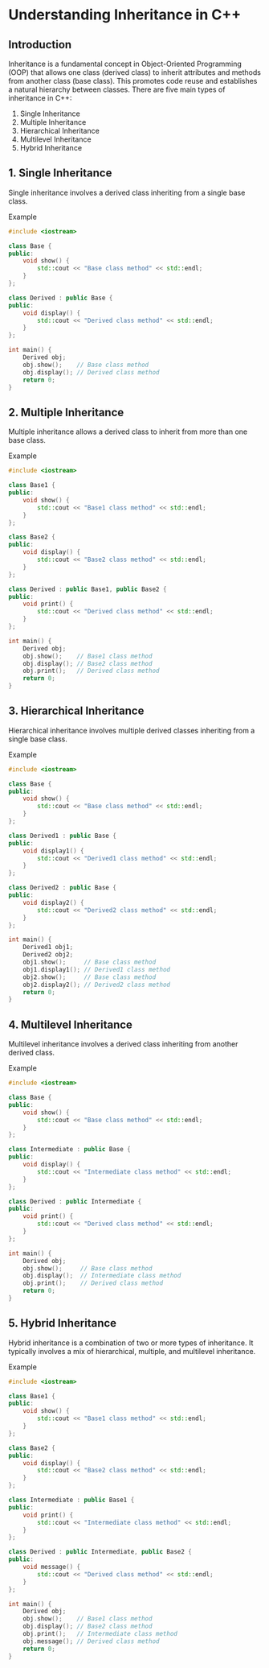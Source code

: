 # Understanding Inheritance in C++

## Introduction
Inheritance is a fundamental concept in Object-Oriented Programming (OOP) that allows one class (derived class) to inherit attributes and methods from another class (base class). This promotes code reuse and establishes a natural hierarchy between classes. There are five main types of inheritance in C++:

1. Single Inheritance
2. Multiple Inheritance
3. Hierarchical Inheritance
4. Multilevel Inheritance
5. Hybrid Inheritance

## 1. Single Inheritance
Single inheritance involves a derived class inheriting from a single base class.

Example
```cpp
#include <iostream>

class Base {
public:
    void show() {
        std::cout << "Base class method" << std::endl;
    }
};

class Derived : public Base {
public:
    void display() {
        std::cout << "Derived class method" << std::endl;
    }
};

int main() {
    Derived obj;
    obj.show();    // Base class method
    obj.display(); // Derived class method
    return 0;
}
```
## 2. Multiple Inheritance
Multiple inheritance allows a derived class to inherit from more than one base class.

Example
```cpp
#include <iostream>

class Base1 {
public:
    void show() {
        std::cout << "Base1 class method" << std::endl;
    }
};

class Base2 {
public:
    void display() {
        std::cout << "Base2 class method" << std::endl;
    }
};

class Derived : public Base1, public Base2 {
public:
    void print() {
        std::cout << "Derived class method" << std::endl;
    }
};

int main() {
    Derived obj;
    obj.show();    // Base1 class method
    obj.display(); // Base2 class method
    obj.print();   // Derived class method
    return 0;
}
```

## 3. Hierarchical Inheritance
Hierarchical inheritance involves multiple derived classes inheriting from a single base class.

Example
```cpp
#include <iostream>

class Base {
public:
    void show() {
        std::cout << "Base class method" << std::endl;
    }
};

class Derived1 : public Base {
public:
    void display1() {
        std::cout << "Derived1 class method" << std::endl;
    }
};

class Derived2 : public Base {
public:
    void display2() {
        std::cout << "Derived2 class method" << std::endl;
    }
};

int main() {
    Derived1 obj1;
    Derived2 obj2;
    obj1.show();     // Base class method
    obj1.display1(); // Derived1 class method
    obj2.show();     // Base class method
    obj2.display2(); // Derived2 class method
    return 0;
}
```
## 4. Multilevel Inheritance
Multilevel inheritance involves a derived class inheriting from another derived class.

Example
```cpp
#include <iostream>

class Base {
public:
    void show() {
        std::cout << "Base class method" << std::endl;
    }
};

class Intermediate : public Base {
public:
    void display() {
        std::cout << "Intermediate class method" << std::endl;
    }
};

class Derived : public Intermediate {
public:
    void print() {
        std::cout << "Derived class method" << std::endl;
    }
};

int main() {
    Derived obj;
    obj.show();     // Base class method
    obj.display();  // Intermediate class method
    obj.print();    // Derived class method
    return 0;
}
```
## 5. Hybrid Inheritance
Hybrid inheritance is a combination of two or more types of inheritance. It typically involves a mix of hierarchical, multiple, and multilevel inheritance.

Example
```cpp
#include <iostream>

class Base1 {
public:
    void show() {
        std::cout << "Base1 class method" << std::endl;
    }
};

class Base2 {
public:
    void display() {
        std::cout << "Base2 class method" << std::endl;
    }
};

class Intermediate : public Base1 {
public:
    void print() {
        std::cout << "Intermediate class method" << std::endl;
    }
};

class Derived : public Intermediate, public Base2 {
public:
    void message() {
        std::cout << "Derived class method" << std::endl;
    }
};

int main() {
    Derived obj;
    obj.show();    // Base1 class method
    obj.display(); // Base2 class method
    obj.print();   // Intermediate class method
    obj.message(); // Derived class method
    return 0;
}
```
